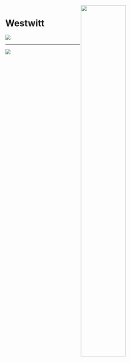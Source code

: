 <img src="https://user-images.githubusercontent.com/112172527/219059117-f44a9766-413b-448b-97cd-8beba4cf9de1.png" width="53%" align="right">
<h1 align="left"> Westwitt </h1>

<p align="left">
  <img src="https://github-readme-stats.vercel.app/api/top-langs/?username=Westwitt&langs_count=50&layout=compact&theme=dracula&hide_border=true">
</p>

<hr>
    <img src="https://github-readme-stats.vercel.app/api?username=Westwitt&theme=dracula&show_icons=true">
